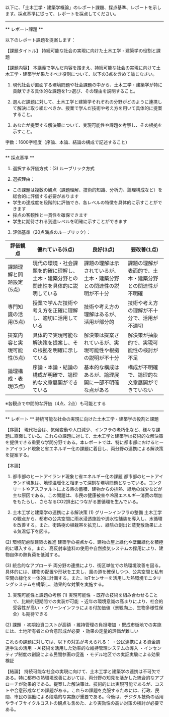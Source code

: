 以下に、「土木工学・建築学概論」のレポート課題、採点基準、レポートを示します。採点基準に従って、レポートを採点してください。

---------------------------------------
** レポート課題 **

以下のレポート課題を提案します：

【課題タイトル】
持続可能な社会の実現に向けた土木工学・建築学の役割と課題

【課題内容】
本講義で学んだ内容を踏まえ、持続可能な社会の実現に向けて土木工学・建築学が果たすべき役割について、以下の3点を含めて論じなさい。

1. 現代社会が直面する環境問題や社会課題の中から、土木工学・建築学が特に貢献できる具体的な課題を1つ選び、その理由を説明すること。

2. 選んだ課題に対して、土木工学と建築学それぞれの分野がどのように連携して解決に取り組むべきか、授業で学んだ技術や考え方を用いて具体的に提案すること。

3. あなたが提案する解決策について、実現可能性や課題を考察し、その根拠を示すこと。

字数：1600字程度（序論、本論、結論の構成で記述すること）

---------------------------------------
** 採点基準 **

1. 選択する評価方式：(3) ルーブリック方式

2. 選択理由：
- この課題は複数の観点（課題理解、技術的知識、分析力、論理構成など）を総合的に評価する必要があります
- 学生の達成度を段階的に評価でき、各レベルの特徴を具体的に示すことができます
- 採点の客観性と一貫性を確保できます
- 学生に期待される到達レベルを明確に示すことができます

3. 評価基準（20点満点のルーブリック）：

| 評価観点 | 優れている(5点) | 良好(3点) | 要改善(1点) |
|----------|----------------|-----------|------------|
| 課題理解と問題設定(5点) | 現代の環境・社会課題を的確に理解し、土木・建築分野との関連性を具体的に説明している | 課題の理解は示されているが、土木・建築分野との関連性の説明が不十分 | 課題の理解が表面的で、土木・建築分野との関連性が不明確 |
| 専門知識の活用(5点) | 授業で学んだ技術や考え方を正確に理解し、適切に活用している | 技術や考え方の理解はあるが、活用が部分的 | 技術や考え方の理解が不十分で、活用が不適切 |
| 提案内容と実現可能性(5点) | 具体的で実現可能な解決策を提案し、その根拠を明確に示している | 解決策は提案されているが、実現可能性や根拠の説明が不十分 | 解決策が抽象的で、実現可能性の検討が不足 |
| 論理構成・表現(5点) | 序論・本論・結論の構成が明確で、論理的な文章展開ができている | 基本的な構成はあるが、論理展開に一部不明確な点がある | 構成が不明確で、論理的な文章展開ができていない |

※各観点で中間的な評価（4点、2点）も可能とする

---------------------------------------
** レポート **
持続可能な社会の実現に向けた土木工学・建築学の役割と課題

【序論】
現代社会は、気候変動や人口減少、インフラの老朽化など、様々な課題に直面している。これらの課題に対して、土木工学と建築学は技術的な解決策を提供できる重要な学問分野である。本レポートでは、特に都市部におけるヒートアイランド現象と省エネルギー化の課題に着目し、両分野の連携による解決策を提案する。

【本論】
1. 都市部のヒートアイランド現象と省エネルギー化の課題
都市部のヒートアイランド現象は、地球温暖化と相まって深刻な環境問題となっている。コンクリートやアスファルトによる熱の蓄積、建物からの排熱、緑地の減少などが主な原因である。この問題は、市民の健康被害や冷房エネルギー消費の増加をもたらし、さらなるCO2排出につながる悪循環を生んでいる。

2. 土木工学と建築学の連携による解決策
(1) グリーンインフラの整備
土木工学の観点から、都市の公共空間に雨水浸透施設や透水性舗装を導入し、水循環を改善する。また、街路樹の植栽帯を拡充し、緑陰の創出と蒸発散効果による気温低下を図る。

(2) 環境配慮型建築の推進
建築学の視点から、建物の屋上緑化や壁面緑化を積極的に導入する。また、高反射率塗料の使用や自然換気システムの採用により、建物自体の熱負荷を低減する。

(3) 統合的なアプローチ
両分野の連携により、街区単位での熱環境改善を図る。具体的には、建物の配置や形状を工夫し、風の道を確保しつつ、公共空間と私有空間の緑化を一体的に計画する。また、IoTセンサーを活用した熱環境モニタリングシステムを構築し、効果的な対策を実施する。

3. 実現可能性と課題の考察
(1) 実現可能性
・既存の技術を組み合わせることで、比較的短期間での実装が可能
・近年の環境意識の高まりにより、社会的受容性が高い
・グリーンインフラによる付加価値（景観向上、生物多様性保全）も期待できる

(2) 課題
・初期投資コストが高額
・維持管理の負担増加
・既成市街地での実施には、土地所有者との合意形成が必要
・効果の定量的評価が難しい

これらの課題に対しては、以下の対策が考えられる：
・公民連携による資金調達手法の活用
・AI技術を活用した効率的な維持管理システムの導入
・インセンティブ制度の創設による民間参画の促進
・モデル地区での実証実験による効果検証

【結論】
持続可能な社会の実現に向けて、土木工学と建築学の連携は不可欠である。特に都市の熱環境改善においては、両分野の知見を活かした統合的なアプローチが効果的である。提案した解決策は、技術的には実現可能であるが、コストや合意形成などの課題がある。これらの課題を克服するためには、行政、民間、市民の協働による段階的な実施が重要である。今後は、デジタル技術の活用やライフサイクルコストの観点も含めた、より実効性の高い対策の検討が必要である。

